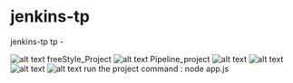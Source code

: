 # jenkins-tp

jenkins-tp
tp -

![alt text](https://github.com/sami561/jenkins-tp/blob/main/Screenshot%202023-10-27%20at%2011.17.58%E2%80%AFAM.png?raw=true)
freeStyle_Project
![alt text](https://github.com/sami561/jenkins-tp/blob/main/Screenshot%202023-10-27%20at%2011.24.19%E2%80%AFAM.png?raw=true)
Pipeline_project
![alt text](https://github.com/sami561/jenkins-tp/blob/main/Screenshot%202023-10-27%20at%2011.25.58%E2%80%AFAM.png?raw=true)
![alt text](https://github.com/sami561/jenkins-tp/blob/main/Screenshot%202023-10-27%20at%2011.26.32%E2%80%AFAM.png?raw=true)
![alt text](https://github.com/sami561/jenkins-tp/blob/main/Screenshot%202023-10-27%20at%2011.26.52%E2%80%AFAM.png?raw=true)
![alt text](https://github.com/sami561/jenkins-tp/blob/main/Screenshot%202023-10-27%20at%2011.27.13%E2%80%AFAM.png?raw=true)
run the project command :
node app.js
